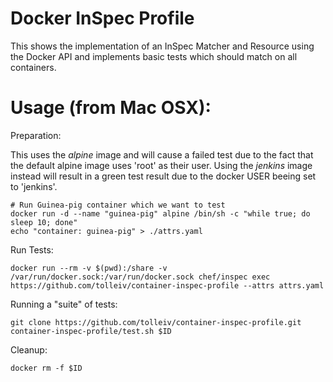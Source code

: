 # Docker InSpec Profile

This shows the implementation of an InSpec Matcher and Resource using the Docker API and implements basic tests which should match on all containers.


# Usage (from Mac OSX):

Preparation:

This uses the *alpine* image and will cause a failed test due to the fact that the default alpine image uses 'root' as their user. Using the  *jenkins* image instead will result in a green test result due to the docker USER beeing set to 'jenkins'.

    # Run Guinea-pig container which we want to test
    docker run -d --name "guinea-pig" alpine /bin/sh -c "while true; do sleep 10; done"
    echo "container: guinea-pig" > ./attrs.yaml

Run Tests:

    docker run --rm -v $(pwd):/share -v /var/run/docker.sock:/var/run/docker.sock chef/inspec exec https://github.com/tolleiv/container-inspec-profile --attrs attrs.yaml


Running a "suite" of tests:

    git clone https://github.com/tolleiv/container-inspec-profile.git
    container-inspec-profile/test.sh $ID

Cleanup:

    docker rm -f $ID
